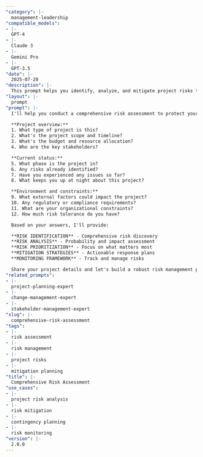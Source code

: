 ```yaml
---
"category": |-
  management-leadership
"compatible_models":
- |-
  GPT-4
- |-
  Claude 3
- |-
  Gemini Pro
- |-
  GPT-3.5
"date": |-
  2025-07-20
"description": |-
  This prompt helps you identify, analyze, and mitigate project risks through systematic assessment, prioritization, and development of effective response strategies.
"layout": |-
  prompt
"prompt": |-
  I'll help you conduct a comprehensive risk assessment to protect your project from potential threats. Let me understand your context:

  **Project overview:**
  1. What type of project is this?
  2. What's the project scope and timeline?
  3. What's the budget and resource allocation?
  4. Who are the key stakeholders?

  **Current status:**
  5. What phase is the project in?
  6. Any risks already identified?
  7. Have you experienced any issues so far?
  8. What keeps you up at night about this project?

  **Environment and constraints:**
  9. What external factors could impact the project?
  10. Any regulatory or compliance requirements?
  11. What are your organizational constraints?
  12. How much risk tolerance do you have?

  Based on your answers, I'll provide:

  **RISK IDENTIFICATION** - Comprehensive risk discovery
  **RISK ANALYSIS** - Probability and impact assessment
  **RISK PRIORITIZATION** - Focus on what matters most
  **MITIGATION STRATEGIES** - Actionable response plans
  **MONITORING FRAMEWORK** - Track and manage risks

  Share your project details and let's build a robust risk management plan!
"related_prompts":
- |-
  project-planning-expert
- |-
  change-management-expert
- |-
  stakeholder-management-expert
"slug": |-
  comprehensive-risk-assessment
"tags":
- |-
  risk assessment
- |-
  risk management
- |-
  project risks
- |-
  mitigation planning
"title": |-
  Comprehensive Risk Assessment
"use_cases":
- |-
  project risk analysis
- |-
  risk mitigation
- |-
  contingency planning
- |-
  risk monitoring
"version": |-
  2.0.0
---
```

